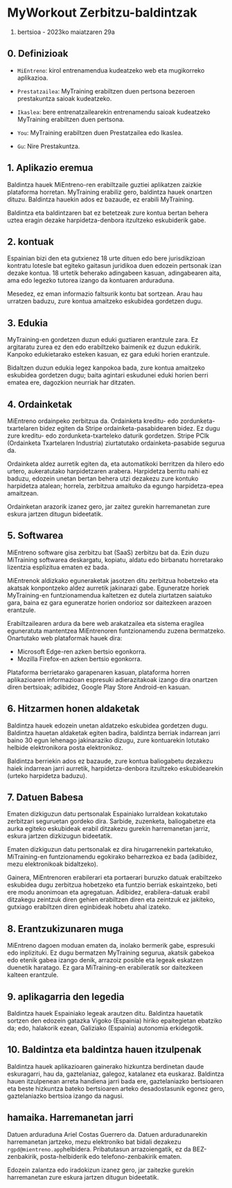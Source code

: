 # MyWorkout Zerbitzu-baldintzak

1. bertsioa - 2023ko maiatzaren 29a

## 0. Definizioak

- `MiEntreno`: kirol entrenamendua kudeatzeko web eta mugikorreko aplikazioa.

- `Prestatzailea`: MyTraining erabiltzen duen pertsona bezeroen prestakuntza saioak kudeatzeko.

- `Ikaslea`: bere entrenatzailearekin entrenamendu saioak kudeatzeko MyTraining erabiltzen duen pertsona.

- `You`: MyTraining erabiltzen duen Prestatzailea edo Ikaslea.

- `Gu`: Nire Prestakuntza.

## 1. Aplikazio eremua

Baldintza hauek MiEntreno-ren erabiltzaile guztiei aplikatzen zaizkie plataforma horretan. MyTraining erabiliz gero, baldintza hauek onartzen dituzu. Baldintza hauekin ados ez bazaude, ez erabili MyTraining.

Baldintza eta baldintzaren bat ez betetzeak zure kontua bertan behera uztea eragin dezake harpidetza-denbora itzultzeko eskubiderik gabe.

## 2. kontuak

Espainian bizi den eta gutxienez 18 urte dituen edo bere jurisdikzioan kontratu lotesle bat egiteko gaitasun juridikoa duen edozein pertsonak izan dezake kontua. 18 urtetik beherako adingabeen kasuan, adingabearen aita, ama edo legezko tutorea izango da kontuaren arduraduna.

Mesedez, ez eman informazio faltsurik kontu bat sortzean. Arau hau urratzen baduzu, zure kontua amaitzeko eskubidea gordetzen dugu.

## 3. Edukia

MyTraining-en gordetzen duzun eduki guztiaren erantzule zara. Ez argitaratu zurea ez den edo erabiltzeko baimenik ez duzun edukirik. Kanpoko edukietarako esteken kasuan, ez gara eduki horien erantzule.

Bidaltzen duzun edukia legez kanpokoa bada, zure kontua amaitzeko eskubidea gordetzen dugu; baita agintari eskudunei eduki horien berri ematea ere, dagozkion neurriak har ditzaten.

## 4. Ordainketak

MiEntreno ordainpeko zerbitzua da. Ordainketa kreditu- edo zordunketa-txartelaren bidez egiten da Stripe ordainketa-pasabidearen bidez. Ez dugu zure kreditu- edo zordunketa-txarteleko daturik gordetzen. Stripe PCIk (Ordainketa Txartelaren Industria) ziurtatutako ordainketa-pasabide segurua da.

Ordainketa aldez aurretik egiten da, eta automatikoki berritzen da hilero edo urtero, aukeratutako harpidetzaren arabera. Harpidetza berritu nahi ez baduzu, edozein unetan bertan behera utzi dezakezu zure kontuko harpidetza atalean; horrela, zerbitzua amaituko da egungo harpidetza-epea amaitzean.

Ordainketan arazorik izanez gero, jar zaitez gurekin harremanetan zure eskura jartzen ditugun bideetatik.

## 5. Softwarea

MiEntreno software gisa zerbitzu bat (SaaS) zerbitzu bat da. Ezin duzu MiTraining softwarea deskargatu, kopiatu, aldatu edo birbanatu horretarako lizentzia esplizitua ematen ez bada.

MiEntrenok aldizkako eguneraketak jasotzen ditu zerbitzua hobetzeko eta akatsak konpontzeko aldez aurretik jakinarazi gabe. Eguneratze horiek MyTraining-en funtzionamendua kaltetzen ez dutela ziurtatzen saiatuko gara, baina ez gara eguneratze horien ondorioz sor daitezkeen arazoen erantzule.

Erabiltzailearen ardura da bere web arakatzailea eta sistema eragilea eguneratuta mantentzea MiEntrenoren funtzionamendu zuzena bermatzeko. Onartutako web plataformak hauek dira:

- Microsoft Edge-ren azken bertsio egonkorra.
- Mozilla Firefox-en azken bertsio egonkorra.

Plataforma berrietarako garapenaren kasuan, plataforma horren aplikazioaren informazioan espresuki adierazitakoak izango dira onartzen diren bertsioak; adibidez, Google Play Store Android-en kasuan.

## 6. Hitzarmen honen aldaketak

Baldintza hauek edozein unetan aldatzeko eskubidea gordetzen dugu. Baldintza hauetan aldaketak egiten badira, baldintza berriak indarrean jarri baino 30 egun lehenago jakinaraziko dizugu, zure kontuarekin lotutako helbide elektronikora posta elektronikoz.

Baldintza berriekin ados ez bazaude, zure kontua baliogabetu dezakezu haiek indarrean jarri aurretik, harpidetza-denbora itzultzeko eskubidearekin (urteko harpidetza baduzu).

## 7. Datuen Babesa

Ematen dizkiguzun datu pertsonalak Espainiako lurraldean kokatutako zerbitzari seguruetan gordeko dira. Sarbide, zuzenketa, baliogabetze eta aurka egiteko eskubideak erabil ditzakezu gurekin harremanetan jarriz, eskura jartzen dizkizugun bideetatik.

Ematen dizkiguzun datu pertsonalak ez dira hirugarrenekin partekatuko, MiTraining-en funtzionamendu egokirako beharrezkoa ez bada (adibidez, mezu elektronikoak bidaltzeko).

Gainera, MiEntrenoren erabilerari eta portaerari buruzko datuak erabiltzeko eskubidea dugu zerbitzua hobetzeko eta funtzio berriak eskaintzeko, beti ere modu anonimoan eta agregatuan. Adibidez, erabilera-datuak erabil ditzakegu zeintzuk diren gehien erabiltzen diren eta zeintzuk ez jakiteko, gutxiago erabiltzen diren eginbideak hobetu ahal izateko.

## 8. Erantzukizunaren muga

MiEntreno dagoen moduan ematen da, inolako bermerik gabe, espresuki edo inplizituki. Ez dugu bermatzen MyTraining segurua, akatsik gabekoa edo etenik gabea izango denik, arrazoiz posible eta legeak eskatzen duenetik haratago. Ez gara MiTraining-en erabileratik sor daitezkeen kalteen erantzule.

## 9. aplikagarria den legedia

Baldintza hauek Espainiako legeak arautzen ditu. Baldintza hauetatik sortzen den edozein gatazka Vigoko (Espainia) hiriko epaitegietan ebatziko da; edo, halakorik ezean, Galiziako (Espainia) autonomia erkidegotik.

## 10. Baldintza eta baldintza hauen itzulpenak

Baldintza hauek aplikazioaren gainerako hizkuntza berdinetan daude eskuragarri, hau da, gaztelaniaz, galegoz, katalanez eta euskaraz. Baldintza hauen itzulpenean arreta handiena jarri bada ere, gaztelaniazko bertsioaren eta beste hizkuntza bateko bertsioaren arteko desadostasunik egonez gero, gaztelaniazko bertsioa izango da nagusi.

## hamaika. Harremanetan jarri

Datuen arduraduna Ariel Costas Guerrero da. Datuen arduradunarekin harremanetan jartzeko, mezu elektroniko bat bidali dezakezu `rgpd@mientreno.app`helbidera. Pribatutasun arrazoiengatik, ez da BEZ-zenbakirik, posta-helbiderik edo telefono-zenbakirik ematen.

Edozein zalantza edo iradokizun izanez gero, jar zaitezke gurekin harremanetan zure eskura jartzen ditugun bideetatik.
